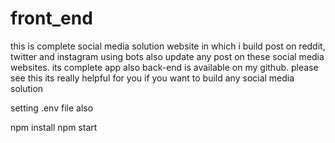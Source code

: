 # front_end

this is complete social media solution website in which i build post on reddit, twitter and instagram using bots also update any post on these social media websites.
its complete app also back-end is available on my github.
 please see this its really helpful for you if you want to build any social media solution

setting .env file also

npm install
npm start
